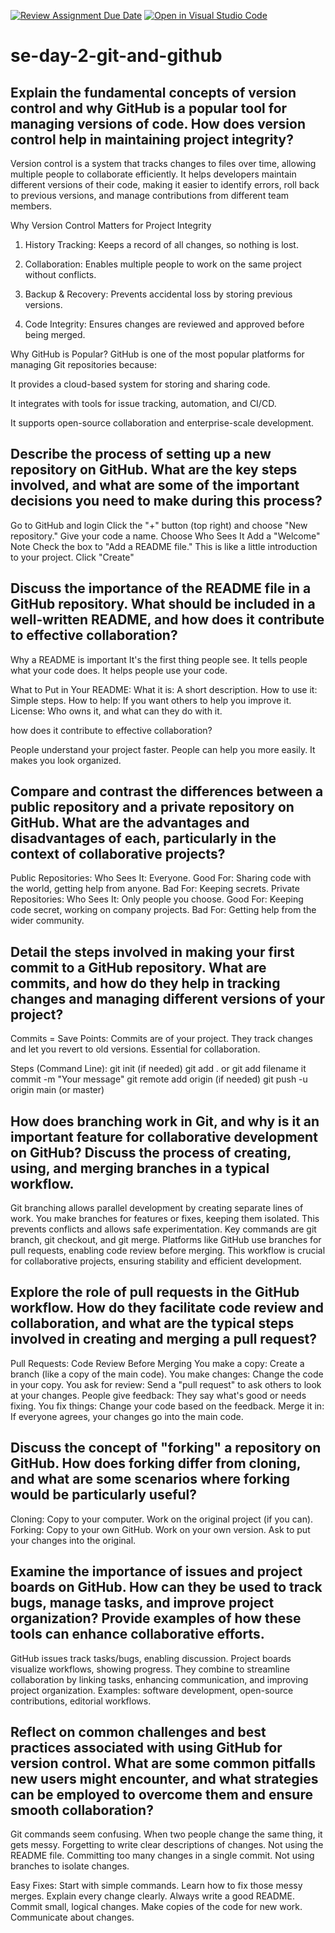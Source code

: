 [![Review Assignment Due Date](https://classroom.github.com/assets/deadline-readme-button-22041afd0340ce965d47ae6ef1cefeee28c7c493a6346c4f15d667ab976d596c.svg)](https://classroom.github.com/a/8wgCKhpZ)
[![Open in Visual Studio Code](https://classroom.github.com/assets/open-in-vscode-2e0aaae1b6195c2367325f4f02e2d04e9abb55f0b24a779b69b11b9e10269abc.svg)](https://classroom.github.com/online_ide?assignment_repo_id=18424070&assignment_repo_type=AssignmentRepo)
# se-day-2-git-and-github
## Explain the fundamental concepts of version control and why GitHub is a popular tool for managing versions of code. How does version control help in maintaining project integrity?

Version control is a system that tracks changes to files over time, allowing multiple people to collaborate efficiently. It helps developers maintain different versions of their code, making it easier to identify errors, roll back to previous versions, and manage contributions from different team members.

Why Version Control Matters for Project Integrity

1. History Tracking: Keeps a record of all changes, so nothing is lost.


2. Collaboration: Enables multiple people to work on the same project without conflicts.


3. Backup & Recovery: Prevents accidental loss by storing previous versions.


4. Code Integrity: Ensures changes are reviewed and approved before being merged.

Why GitHub is Popular?
GitHub is one of the most popular platforms for managing Git repositories because:

It provides a cloud-based system for storing and sharing code.

It integrates with tools for issue tracking, automation, and CI/CD.

It supports open-source collaboration and enterprise-scale development.


## Describe the process of setting up a new repository on GitHub. What are the key steps involved, and what are some of the important decisions you need to make during this process?

Go to GitHub and login
Click the "+" button (top right) and choose "New repository."
Give your code a name.
Choose Who Sees It
Add a "Welcome" Note
Check the box to "Add a README file." This is like a little introduction to your project.
Click "Create"



## Discuss the importance of the README file in a GitHub repository. What should be included in a well-written README, and how does it contribute to effective collaboration?

Why a README is important 
It's the first thing people see.
It tells people what your code does.
It helps people use your code.

What to Put in Your README:
What it is: A short description.
How to use it: Simple steps.
How to help: If you want others to help you improve it.
License: Who owns it, and what can they do with it.

how does it contribute to effective collaboration?

 People understand your project faster.
 People can help you more easily.
 It makes you look organized.



## Compare and contrast the differences between a public repository and a private repository on GitHub. What are the advantages and disadvantages of each, particularly in the context of collaborative projects?

Public Repositories:
Who Sees It: Everyone.
Good For: Sharing code with the world, getting help from anyone.
Bad For: Keeping secrets.
Private Repositories:
Who Sees It: Only people you choose.
Good For: Keeping code secret, working on company projects.
Bad For: Getting help from the wider community.


## Detail the steps involved in making your first commit to a GitHub repository. What are commits, and how do they help in tracking changes and managing different versions of your project?

Commits = Save Points:
 Commits are  of your project.
 They track changes and let you revert to old versions.
 Essential for collaboration.
 
Steps (Command Line):
git init (if needed)
git add . or git add filename
it commit -m "Your message"
git remote add origin <repo URL> (if needed)
git push -u origin main (or master)


## How does branching work in Git, and why is it an important feature for collaborative development on GitHub? Discuss the process of creating, using, and merging branches in a typical workflow.

Git branching allows parallel development by creating separate lines of work. You make branches for features or fixes, keeping them isolated.
This prevents conflicts and allows safe experimentation. Key commands are git branch, git checkout, and git merge. 
Platforms like GitHub use branches for pull requests, enabling code review before merging. This workflow is crucial for collaborative projects, ensuring stability and efficient development.


## Explore the role of pull requests in the GitHub workflow. How do they facilitate code review and collaboration, and what are the typical steps involved in creating and merging a pull request?

Pull Requests: Code Review Before Merging
You make a copy: Create a branch (like a copy of the main code).
You make changes: Change the code in your copy.
You ask for review: Send a "pull request" to ask others to look at your changes.
People give feedback: They say what's good or needs fixing.
You fix things: Change your code based on the feedback.
Merge it in: If everyone agrees, your changes go into the main code.


## Discuss the concept of "forking" a repository on GitHub. How does forking differ from cloning, and what are some scenarios where forking would be particularly useful?

Cloning:
Copy to your computer.
Work on the original project (if you can).
Forking:
Copy to your own GitHub.
Work on your own version.
Ask to put your changes into the original.



## Examine the importance of issues and project boards on GitHub. How can they be used to track bugs, manage tasks, and improve project organization? Provide examples of how these tools can enhance collaborative efforts.

GitHub issues track tasks/bugs, enabling discussion. Project boards visualize workflows, showing progress. They combine to streamline collaboration by linking tasks, enhancing communication, and improving project organization.
Examples: software development, open-source contributions, editorial workflows.

## Reflect on common challenges and best practices associated with using GitHub for version control. What are some common pitfalls new users might encounter, and what strategies can be employed to overcome them and ensure smooth collaboration?

Git commands seem confusing.
When two people change the same thing, it gets messy.
Forgetting to write clear descriptions of changes.
Not using the README file.
Committing too many changes in a single commit.
Not using branches to isolate changes.

Easy Fixes:
Start with simple commands.
Learn how to fix those messy merges.
Explain every change clearly.
Always write a good README.
Commit small, logical changes.
Make copies of the code for new work.
Communicate about changes.

